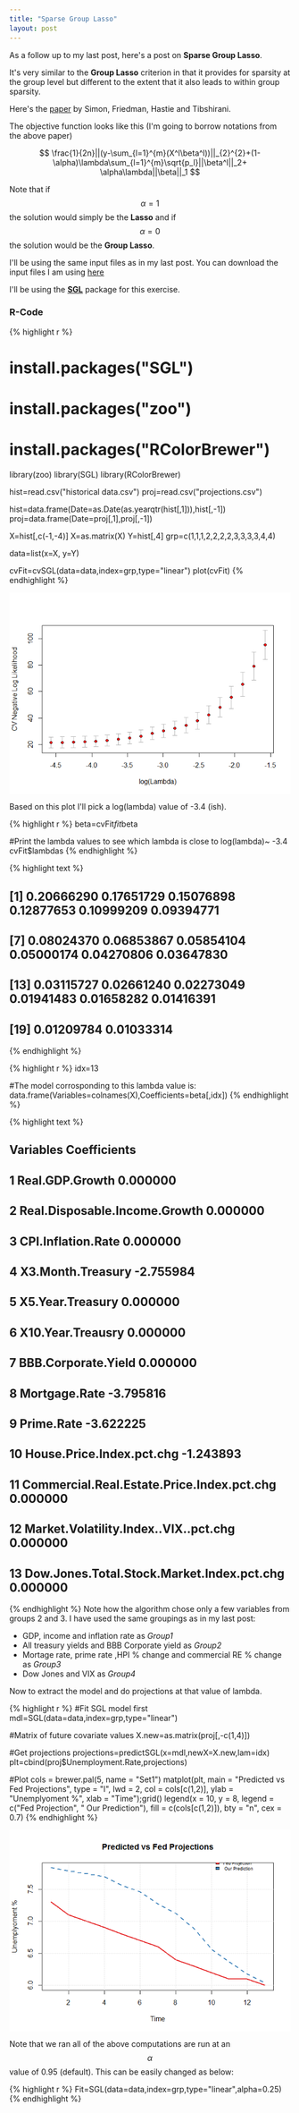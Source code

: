 ```yaml
---
title: "Sparse Group Lasso"
layout: post
---
```


As a follow up to my last post, here's a post on **Sparse Group Lasso**.

It's very similar to the  **Group Lasso** criterion in that it provides for sparsity at the group level but different to the extent that it also leads to within group sparsity. 

Here's the [paper](http://www.stanford.edu/~hastie/Papers/SGLpaper.pdf) by Simon, Friedman, Hastie and Tibshirani.

The objective function looks like this (I'm going to borrow notations from the above paper)

$$ \frac{1}{2n}||(y-\sum_{l=1}^{m}(X^l\beta^l))||_{2}^{2}+(1-\alpha)\lambda\sum_{l=1}^{m}\sqrt{p_l}||\beta^l||_2+ \alpha\lambda||\beta||_1 $$

Note that if $$\alpha = 1 $$ the solution would simply be the **Lasso** and if $$\alpha = 0$$ the solution would be the **Group Lasso**.

I'll be using the same input files as in my last post. You can download the input files I am using [here](https://github.com/royr2/royr2.github.io/tree/master/assets/downloads)   

I'll be using the **[SGL](http://cran.us.r-project.org/web/packages/SGL/SGL.pdf)** package for this exercise. 

### R-Code

{% highlight r %}
# install.packages("SGL")
# install.packages("zoo")  
# install.packages("RColorBrewer")  

library(zoo)
library(SGL)
library(RColorBrewer)

hist=read.csv("historical data.csv")
proj=read.csv("projections.csv")

hist=data.frame(Date=as.Date(as.yearqtr(hist[,1])),hist[,-1])
proj=data.frame(Date=proj[,1],proj[,-1])

X=hist[,c(-1,-4)]
X=as.matrix(X)
Y=hist[,4]
grp=c(1,1,1,2,2,2,2,3,3,3,3,4,4)

data=list(x=X, y=Y)

cvFit=cvSGL(data=data,index=grp,type="linear")
plot(cvFit)
{% endhighlight %}

<img src="/assets/figures/SparseGroupLasso/unnamed-chunk-1-1.png" title="center" alt="center" style="display: block; margin: auto;" />

Based on this plot I'll pick a log(lambda) value of -3.4 (ish).


{% highlight r %}
beta=cvFit$fit$beta

#Print the lambda values to see which lambda is close to log(lambda)~ -3.4
cvFit$lambdas
{% endhighlight %}



{% highlight text %}
##  [1] 0.20666290 0.17651729 0.15076898 0.12877653 0.10999209 0.09394771
##  [7] 0.08024370 0.06853867 0.05854104 0.05000174 0.04270806 0.03647830
## [13] 0.03115727 0.02661240 0.02273049 0.01941483 0.01658282 0.01416391
## [19] 0.01209784 0.01033314
{% endhighlight %}



{% highlight r %}
idx=13

#The model corrosponding to this lambda value is:
data.frame(Variables=colnames(X),Coefficients=beta[,idx])
{% endhighlight %}



{% highlight text %}
##                                     Variables Coefficients
## 1                             Real.GDP.Growth     0.000000
## 2               Real.Disposable.Income.Growth     0.000000
## 3                          CPI.Inflation.Rate     0.000000
## 4                           X3.Month.Treasury    -2.755984
## 5                            X5.Year.Treasury     0.000000
## 6                           X10.Year.Treausry     0.000000
## 7                         BBB.Corporate.Yield     0.000000
## 8                               Mortgage.Rate    -3.795816
## 9                                  Prime.Rate    -3.622225
## 10                  House.Price.Index.pct.chg    -1.243893
## 11 Commercial.Real.Estate.Price.Index.pct.chg     0.000000
## 12      Market.Volatility.Index..VIX..pct.chg     0.000000
## 13 Dow.Jones.Total.Stock.Market.Index.pct.chg     0.000000
{% endhighlight %}
Note how the algorithm chose only a few variables from groups 2 and 3. I have used the same groupings as in my last post:

* GDP, income and inflation rate as *Group1*  
* All treasury yields and BBB Corporate yield as *Group2*  
* Mortage rate, prime rate ,HPI % change and commercial RE % change as *Group3*  
* Dow Jones and VIX as *Group4*

Now to extract the model and do projections at that value of lambda. 

{% highlight r %}
#Fit SGL model first
mdl=SGL(data=data,index=grp,type="linear")

#Matrix of future covariate values
X.new=as.matrix(proj[,-c(1,4)])

#Get projections
projections=predictSGL(x=mdl,newX=X.new,lam=idx)
plt=cbind(proj$Unemployment.Rate,projections)

#Plot
cols = brewer.pal(5, name = "Set1")
matplot(plt, main = "Predicted vs Fed Projections", type = "l", lwd = 2, 
        col = cols[c(1,2)], ylab = "Unemplyoment %", xlab = "Time");grid()
legend(x = 10, y = 8, legend = c("Fed Projection", " Our Prediction"), 
       fill = c(cols[c(1,2)]), bty = "n", cex = 0.7)
{% endhighlight %}

<img src="/assets/figures/SparseGroupLasso/unnamed-chunk-3-1.png" title="center" alt="center" style="display: block; margin: auto;" />

Note that we ran all of the above computations are run at an $$ \alpha $$ value of 0.95 (default). 
This can be easily changed as below:


{% highlight r %}
Fit=SGL(data=data,index=grp,type="linear",alpha=0.25)
{% endhighlight %}

